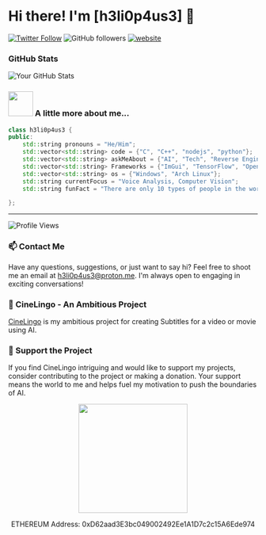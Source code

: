 # Hi there! I'm [h3li0p4us3] 👋

[![Twitter Follow](https://img.shields.io/twitter/follow/h3li0p4us3?label=Follow)](https://twitter.com/intent/follow?screen_name=h3li0p4us3)
![GitHub followers](https://img.shields.io/github/followers/h3li0p4us3?label=Follow&style=social)
[![website](https://img.shields.io/badge/Website-46a2f1.svg?&style=flat-square&logo=Google-Chrome&logoColor=white&link=https://SauToriN.top/)](https://SauToriN.top/)


### GitHub Stats

![Your GitHub Stats](https://github-readme-stats.vercel.app/api?username=h3li0p4us3&show_icons=true&count_private=true&hide=prs,issues&theme=radical)


### <img src="https://media.giphy.com/media/VgCDAzcKvsR6OM0uWg/giphy.gif" width="50"> A little more about me...  

```cpp
class h3li0p4us3 {
public:
    std::string pronouns = "He/Him";
    std::vector<std::string> code = {"C", "C++", "nodejs", "python"};
    std::vector<std::string> askMeAbout = {"AI", "Tech", "Reverse Engineering", "OpenPose", "ImGui"};
    std::vector<std::string> Frameworks = {"ImGui", "TensorFlow", "OpenPose", "Opencv"};
    std::vector<std::string> os = {"Windows", "Arch Linux"};
    std::string currentFocus = "Voice Analysis, Computer Vision";
    std::string funFact = "There are only 10 types of people in the world: those who understand binary, and those who don't.";

};
```
---

![Profile Views](https://komarev.com/ghpvc/?username=h3li0p4us3&color=brightgreen)

### 📫 Contact Me

Have any questions, suggestions, or just want to say hi? Feel free to shoot me an email at [h3li0p4us3@proton.me](mailto:h3li0p4us3@proton.me). I'm always open to engaging in exciting conversations!

### 🚀 CineLingo - An Ambitious Project

[CineLingo](https://github.com/SauToriN/CineLingo) is my ambitious project for creating Subtitles for a video or movie using AI.

### 💖 Support the Project

If you find CineLingo intriguing and would like to support my projects, consider contributing to the project or making a donation. Your support means the world to me and helps fuel my motivation to push the boundaries of AI.

<p align="center">
  <a href="https://www.coffeebede.com/h3li0p4us3" target="blank">
    <img src="https://coffeebede.ir/DashboardTemplateV2/app-assets/images/banner/default-yellow.svg" width="220"/>
  </a>
</p>

<p align="center">
  ETHEREUM Address: 0xD62aad3E3bc049002492Ee1A1D7c2c15A6Ede974
</p>
